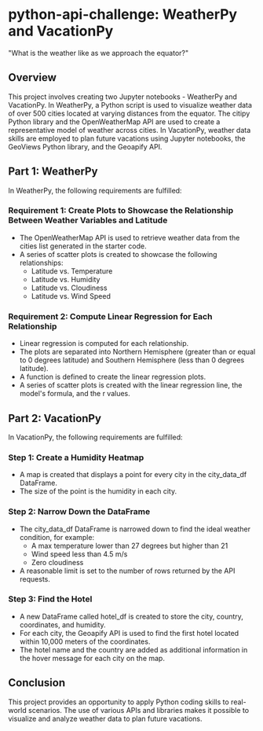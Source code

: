 # python-api-challenge: WeatherPy and VacationPy
"What is the weather like as we approach the equator?"

## Overview
This project involves creating two Jupyter notebooks - WeatherPy and VacationPy. In WeatherPy, a Python script is used to visualize weather data of over 500 cities located at varying distances from the equator. The citipy Python library and the OpenWeatherMap API are used to create a representative model of weather across cities. In VacationPy, weather data skills are employed to plan future vacations using Jupyter notebooks, the GeoViews Python library, and the Geoapify API.

## Part 1: WeatherPy
In WeatherPy, the following requirements are fulfilled:

### Requirement 1: Create Plots to Showcase the Relationship Between Weather Variables and Latitude
- The OpenWeatherMap API is used to retrieve weather data from the cities list generated in the starter code.
- A series of scatter plots is created to showcase the following relationships:
    - Latitude vs. Temperature
    - Latitude vs. Humidity
    - Latitude vs. Cloudiness
    - Latitude vs. Wind Speed

### Requirement 2: Compute Linear Regression for Each Relationship
- Linear regression is computed for each relationship.
- The plots are separated into Northern Hemisphere (greater than or equal to 0 degrees latitude) and Southern Hemisphere (less than 0 degrees latitude).
- A function is defined to create the linear regression plots.
- A series of scatter plots is created with the linear regression line, the model's formula, and the r values.

## Part 2: VacationPy
In VacationPy, the following requirements are fulfilled:

### Step 1: Create a Humidity Heatmap
- A map is created that displays a point for every city in the city_data_df DataFrame.
- The size of the point is the humidity in each city.

### Step 2: Narrow Down the DataFrame
- The city_data_df DataFrame is narrowed down to find the ideal weather condition, for example:
    - A max temperature lower than 27 degrees but higher than 21
    - Wind speed less than 4.5 m/s
    - Zero cloudiness
- A reasonable limit is set to the number of rows returned by the API requests.

### Step 3: Find the Hotel
- A new DataFrame called hotel_df is created to store the city, country, coordinates, and humidity.
- For each city, the Geoapify API is used to find the first hotel located within 10,000 meters of the coordinates.
- The hotel name and the country are added as additional information in the hover message for each city on the map.

## Conclusion
This project provides an opportunity to apply Python coding skills to real-world scenarios. The use of various APIs and libraries makes it possible to visualize and analyze weather data to plan future vacations.
